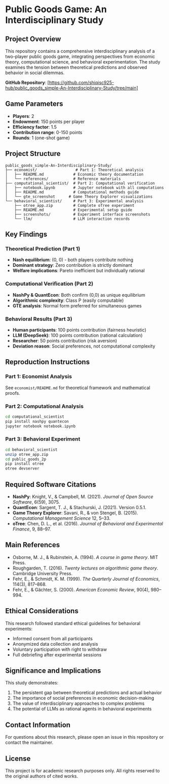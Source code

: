 # Public Goods Game: An Interdisciplinary Study

## Project Overview

This repository contains a comprehensive interdisciplinary analysis of a two-player public goods game, integrating perspectives from economic theory, computational science, and behavioral experimentation. The study examines the tension between theoretical predictions and observed behavior in social dilemmas.

**GitHub Repository**: [https://github.com/shiqisc925-hub/public_goods_simple-An-Interdisciplinary-Study/tree/main]

## Game Parameters

- **Players**: 2
- **Endowment**: 150 points per player
- **Efficiency factor**: 1.5
- **Contribution range**: 0-150 points
- **Rounds**: 1 (one-shot game)

## Project Structure

```
public_goods_simple-An-Interdisciplinary-Study/
├── economist/                 # Part 1: Theoretical analysis
│   ├── README.md             # Economic theory documentation
│   └── references/           # Reference materials
├── computational_scientist/  # Part 2: Computational verification
│   ├── notebook.ipynb        # Jupyter notebook with all computations
│   ├── README.md             # Computational methods guide
│   └── gte_screenshot      # Game Theory Explorer visualizations
└── behavioral_scientist/     # Part 3: Experimental analysis
    ├── otree_app.zip         # Complete oTree experiment
    ├── README.md             # Experimental setup guide
    ├── screenshots/          # Experiment interface screenshots
    └── llm/                  # LLM interaction records
```

## Key Findings

### Theoretical Prediction (Part 1)
- **Nash equilibrium**: (0, 0) - both players contribute nothing
- **Dominant strategy**: Zero contribution is strictly dominant
- **Welfare implications**: Pareto inefficient but individually rational

### Computational Verification (Part 2)
- **NashPy & QuantEcon**: Both confirm (0,0) as unique equilibrium
- **Algorithmic complexity**: Class P (easily computable)
- **GTE analysis**: Normal form preferred for simultaneous games

### Behavioral Results (Part 3)
- **Human participants**: 100 points contribution (fairness heuristic)
- **LLM (DeepSeek)**: 100 points contribution (rational calculation)  
- **Researcher**: 50 points contribution (risk aversion)
- **Deviation reason**: Social preferences, not computational complexity

## Reproduction Instructions

### Part 1: Economist Analysis
See `economist/README.md` for theoretical framework and mathematical proofs.

### Part 2: Computational Analysis
```bash
cd computational_scientist
pip install nashpy quantecon
jupyter notebook notebook.ipynb
```

### Part 3: Behavioral Experiment
```bash
cd behavioral_scientist
unzip otree_app.zip
cd public_goods_2p
pip install otree
otree devserver
```

## Required Software Citations

- **NashPy**: Knight, V., & Campbell, M. (2021). *Journal of Open Source Software*, 6(59), 3075.
- **QuantEcon**: Sargent, T. J., & Stachurski, J. (2021). Version 0.5.1.
- **Game Theory Explorer**: Savani, R., & von Stengel, B. (2015). *Computational Management Science* 12, 5–33.
- **oTree**: Chen, D. L., et al. (2016). *Journal of Behavioral and Experimental Finance*, 9, 88–97.

## Main References

- Osborne, M. J., & Rubinstein, A. (1994). *A course in game theory*. MIT Press.
- Roughgarden, T. (2016). *Twenty lectures on algorithmic game theory*. Cambridge University Press.
- Fehr, E., & Schmidt, K. M. (1999). *The Quarterly Journal of Economics*, 114(3), 817–868.
- Fehr, E., & Gächter, S. (2000). *American Economic Review*, 90(4), 980–994.

## Ethical Considerations

This research followed standard ethical guidelines for behavioral experiments:
- Informed consent from all participants
- Anonymized data collection and analysis
- Voluntary participation with right to withdraw
- Full debriefing after experimental sessions

## Significance and Implications

This study demonstrates:
1. The persistent gap between theoretical predictions and actual behavior
2. The importance of social preferences in economic decision-making
3. The value of interdisciplinary approaches to complex problems
4. The potential of LLMs as rational agents in behavioral experiments

## Contact Information

For questions about this research, please open an issue in this repository or contact the maintainer.

## License

This project is for academic research purposes only. All rights reserved to the original authors of cited works.
```